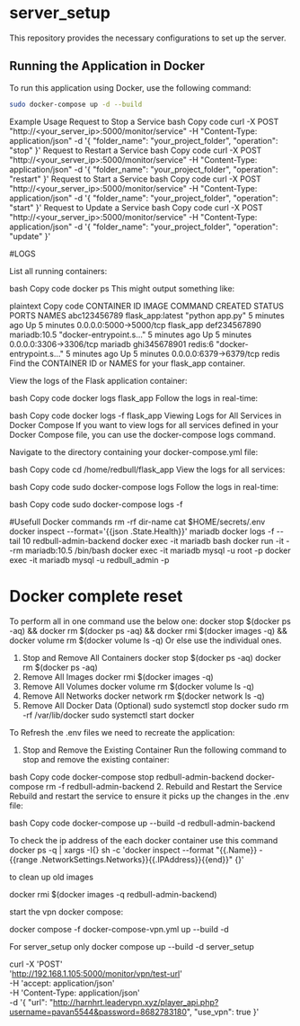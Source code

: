 # server_setup

This repository provides the necessary configurations to set up the server.

## Running the Application in Docker

To run this application using Docker, use the following command:

```bash
sudo docker-compose up -d --build
```


Example Usage
Request to Stop a Service
bash
Copy code
curl -X POST "http://<your_server_ip>:5000/monitor/service" -H "Content-Type: application/json" -d '{
  "folder_name": "your_project_folder",
  "operation": "stop"
}'
Request to Restart a Service
bash
Copy code
curl -X POST "http://<your_server_ip>:5000/monitor/service" -H "Content-Type: application/json" -d '{
  "folder_name": "your_project_folder",
  "operation": "restart"
}'
Request to Start a Service
bash
Copy code
curl -X POST "http://<your_server_ip>:5000/monitor/service" -H "Content-Type: application/json" -d '{
  "folder_name": "your_project_folder",
  "operation": "start"
}'
Request to Update a Service
bash
Copy code
curl -X POST "http://<your_server_ip>:5000/monitor/service" -H "Content-Type: application/json" -d '{
  "folder_name": "your_project_folder",
  "operation": "update"
}'


#LOGS

List all running containers:

bash
Copy code
docker ps
This might output something like:

plaintext
Copy code
CONTAINER ID        IMAGE               COMMAND                  CREATED             STATUS              PORTS                    NAMES
abc123456789        flask_app:latest    "python app.py"          5 minutes ago       Up 5 minutes        0.0.0.0:5000->5000/tcp   flask_app
def234567890        mariadb:10.5        "docker-entrypoint.s…"   5 minutes ago       Up 5 minutes        0.0.0.0:3306->3306/tcp   mariadb
ghi345678901        redis:6             "docker-entrypoint.s…"   5 minutes ago       Up 5 minutes        0.0.0.0:6379->6379/tcp   redis
Find the CONTAINER ID or NAMES for your flask_app container.

View the logs of the Flask application container:

bash
Copy code
docker logs flask_app
Follow the logs in real-time:

bash
Copy code
docker logs -f flask_app
Viewing Logs for All Services in Docker Compose
If you want to view logs for all services defined in your Docker Compose file, you can use the docker-compose logs command.

Navigate to the directory containing your docker-compose.yml file:

bash
Copy code
cd /home/redbull/flask_app
View the logs for all services:

bash
Copy code
sudo docker-compose logs
Follow the logs in real-time:

bash
Copy code
sudo docker-compose logs -f


#Usefull Docker commands
  rm -rf dir-name
  cat $HOME/secrets/.env
  docker inspect --format='{{json .State.Health}}' mariadb
  docker logs -f --tail 10 redbull-admin-backend
  docker exec -it mariadb bash
  docker run -it --rm mariadb:10.5 /bin/bash
  docker exec -it mariadb mysql -u root -p
  docker exec -it mariadb mysql -u redbull_admin -p

# Docker complete reset
To perform all in one command use the below one:
    docker stop $(docker ps -aq) && docker rm $(docker ps -aq) && docker rmi $(docker images -q) && docker volume rm $(docker volume ls -q)
Or else use the individual ones.
  1. Stop and Remove All Containers
     docker stop $(docker ps -aq)
     docker rm $(docker ps -aq)
  2. Remove All Images
     docker rmi $(docker images -q)
  3. Remove All Volumes
     docker volume rm $(docker volume ls -q)
  4. Remove All Networks
     docker network rm $(docker network ls -q)
  5. Remove All Docker Data (Optional)
     sudo systemctl stop docker 
     sudo rm -rf /var/lib/docker
     sudo systemctl start docker

To Refresh the .env files we need to recreate the application:

1. Stop and Remove the Existing Container
Run the following command to stop and remove the existing container:

bash
Copy code
docker-compose stop redbull-admin-backend
docker-compose rm -f redbull-admin-backend
2. Rebuild and Restart the Service
Rebuild and restart the service to ensure it picks up the changes in the .env file:

bash
Copy code
docker-compose up --build -d redbull-admin-backend

To check the ip address of the each docker container use this command
docker ps -q | xargs -I{} sh -c 'docker inspect --format "{{.Name}} - {{range .NetworkSettings.Networks}}{{.IPAddress}}{{end}}" {}'

to clean up old images 

docker rmi $(docker images -q redbull-admin-backend)

start the vpn docker compose:

docker compose -f docker-compose-vpn.yml up --build -d

For server_setup only
docker compose up --build -d server_setup

curl -X 'POST' \
  'http://192.168.1.105:5000/monitor/vpn/test-url' \
  -H 'accept: application/json' \
  -H 'Content-Type: application/json' \
  -d '{
  "url": "http://harnhrt.leadervpn.xyz/player_api.php?username=pavan5544&password=8682783180",
  "use_vpn": true
}'
